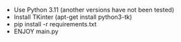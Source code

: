 - Use Python 3.11 (another versions have not been tested)
- Install TKinter (apt-get install python3-tk)
- pip install -r requirements.txt
- ENJOY main.py
